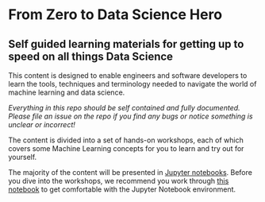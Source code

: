 # From Zero to Data Science Hero
## Self guided learning materials for getting up to speed on all things Data Science


This content is designed to enable engineers and software developers to learn the tools, techniques and terminology needed to navigate the world of machine learning and data science. 

_Everything in this repo should be self contained and fully documented. Please file an issue on the repo if you find any bugs or notice something is unclear or incorrect!_ 

The content is divided into a set of hands-on workshops, each of which covers some Machine Learning concepts for you to learn and try out for yourself.

The majority of the content will be presented in [Jupyter notebooks](https://jupyter-notebook.readthedocs.io/en/stable/). Before you dive into the workshops, we recommend you work through [this notebook](00-jupyter-notebooks.ipynb) to get comfortable with the Jupyter Notebook environment. 

<!--
The content in this repo is divided into five sections: 

### 00-Preliminaries 
This section covers introductory topics, tools and techniques which underpins the content in future sections. After completing this section you will know: 

- how to use Python within interactive Jupyter notebooks, 
- the 7 stages of the machine learning workflow,
- some basic data science and machine learning concepts, and
- how to evaluate the performance of a machine learning model. 

### 01-Data Engineering and Data Cleaning

Data engineering and data cleaning is often overlooked in machine learning workshops, bootcamps and tutorials because it can be extremely time consuming and resource heavy. However, it is of vital importance and can have huge impacts on the success of any future stages of the workflow. This section will cover:

- some useful introductory data engineering concepts, such as aggregation, pivots and joins, 
- methodologies and tools for scaling out data engineering, with a focus on Apache Spark, 
-  techniques for dealing with streaming data, with a focus on scalable methods. 

### 02-Feature Extraction 

In this section you will see how to transform cleaned data into feature vectors, which can be passed into a machine learning model. You'll learn some feature extraction techniques which can be applied to natural language data, as well as numeric data, and learn some tips to help you select informative features. 


### 03-Modelling

This section covers: 

- general considerations when training a machine learning model, 
- 5+ machine learning models, and how to train them and use them to make predictions.

### 04-Production Concerns

Once your machine learning model is running in production there are tonnes of additional concerns you must think about. In this section we cover the most common concerns we've seen, and show you some ways to monitor and prevent these from happening. You'll learn about: 

- reproducibility concerns,
- model serving methods, 
- model monitoring techniques,
- using pre-trained models. 

-->